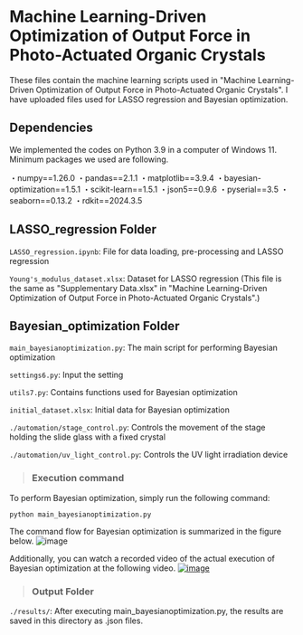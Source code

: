 # Machine Learning-Driven Optimization of Output Force in Photo-Actuated Organic Crystals

These files contain the machine learning scripts used in "Machine Learning-Driven Optimization of Output Force in Photo-Actuated Organic Crystals". 
I have uploaded files used for LASSO regression and Bayesian optimization. 

## Dependencies
We implemented the codes on Python 3.9 in a computer of Windows 11.
Minimum packages we used are following.

・numpy==1.26.0
・pandas==2.1.1
・matplotlib==3.9.4
・bayesian-optimization==1.5.1
・scikit-learn==1.5.1
・json5==0.9.6
・pyserial==3.5
・seaborn==0.13.2
・rdkit==2024.3.5

## LASSO_regression Folder
`LASSO_regression.ipynb`: File for data loading, pre-processing and LASSO regression

`Young's_modulus_dataset.xlsx`: Dataset for LASSO regression
(This file is the same as "Supplementary Data.xlsx" in "Machine Learning-Driven Optimization of Output Force in Photo-Actuated Organic Crystals".)

## Bayesian_optimization Folder
`main_bayesianoptimization.py`: The main script for performing Bayesian optimization

`settings6.py`: Input the setting

`utils7.py`: Contains functions used for Bayesian optimization

`initial_dataset.xlsx`: Initial data for Bayesian optimization

`./automation/stage_control.py`: Controls the movement of the stage holding the slide glass with a fixed crystal

`./automation/uv_light_control.py`: Controls the UV light irradiation device

> ### Execution command
To perform Bayesian optimization, simply run the following command:

`python main_bayesianoptimization.py`

The command flow for Bayesian optimization is summarized in the figure below. 
![image](https://github.com/user-attachments/assets/1282f18e-2c1c-4efb-a1d8-63c1281f3459)

Additionally, you can watch a recorded video of the actual execution of Bayesian optimization at the following video.
[![image](https://github.com/user-attachments/assets/1b9e5d14-bd44-463f-b919-6564d23ef9a9)](https://youtu.be/iQlV0FbhcLQ)

> ### Output Folder
`./results/`: After executing main_bayesianoptimization.py, the results are saved in this directory as .json files.
